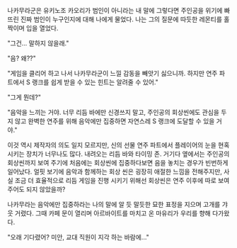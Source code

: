 나카무라군은 유키노조 카오리가 범인이 아니라는 내 말에 그렇다면 주인공을 위기에 빠뜨린 진짜 범인이 누구인지에 대해 나에게 물었다. 
나는 그의 질문에 따듯한 레몬티를 홀짝이며 입을 열었다. 

"그건... 말하지 않을래." 

"음? 왜??" 

"게임을 클리어 하고 나서 나카무라군이 느낄 감동을 빼앗기 싫으니까. 하지만 연주 파트에서 S 랭크를 쉽게 받을 수 있는 힌트는 알려줄 수 있어." 

"그게 뭔데?" 

"음악을 느끼는 거야. 너무 리듬 바에만 신경쓰지 말고, 주인공의 회상씬에도 관심을 두지 않고 완벽한 연주를 위해 음악에만 집중하면 자연스레 S 랭크에 도달할 수 있을 거야." 

이것 역시 제작자의 의도 일지 모르지만, 신의 선물 연주 파트에서 플레이어의 눈을 현혹시키는 장치가 너무나도 많다. 
내려오는 리듬 바와 타이밍 존. 
거기다 옆에서는 주인공의 회상씬까지 보여 주기에 처음에는 회상씬에 집중하다보면 음을 놓치는 경우가 빈번하게 일어났다. 
얼핏 보기에 음악과 함께하는 회상 씬은 굉장히 애절한 느낌을 전해주지만, 사실 조금 더 효율적으로 리듬 게임을 진행 시키기 위해선 회상씬은 연주 이후에 따로 보여주어도 되지 않았을까? 

나카무라는 음악에만 집중하라는 나의 말에 알 듯 말듯한 묘한 표정을 지으며 고개를 갸웃 거렸다. 그때 카페 문이 열리며 아르바이트를 마치고 온 마유리가 우리를 향해 다가왔다. 

"오래 기다렸어? 미안, 교대 직원이 지각 하는 바람에..." 